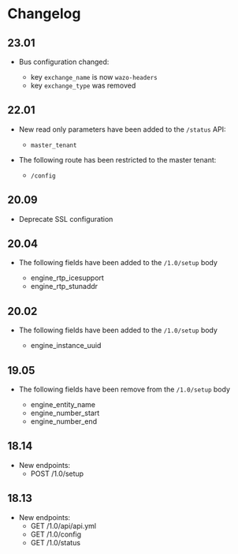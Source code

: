 # Changelog

## 23.01

* Bus configuration changed:

  * key `exchange_name` is now `wazo-headers`
  * key `exchange_type` was removed

## 22.01

* New read only parameters have been added to the `/status` API:

  * `master_tenant`

* The following route has been restricted to the master tenant:

  * `/config`

## 20.09

* Deprecate SSL configuration

## 20.04

* The following fields have been added to the `/1.0/setup` body

  - engine_rtp_icesupport
  - engine_rtp_stunaddr


## 20.02

* The following fields have been added to the `/1.0/setup` body

  - engine_instance_uuid


## 19.05

* The following fields have been remove from the `/1.0/setup` body

  - engine_entity_name
  - engine_number_start
  - engine_number_end


## 18.14

* New endpoints:
  - POST /1.0/setup

## 18.13

* New endpoints:
  - GET /1.0/api/api.yml
  - GET /1.0/config
  - GET /1.0/status
